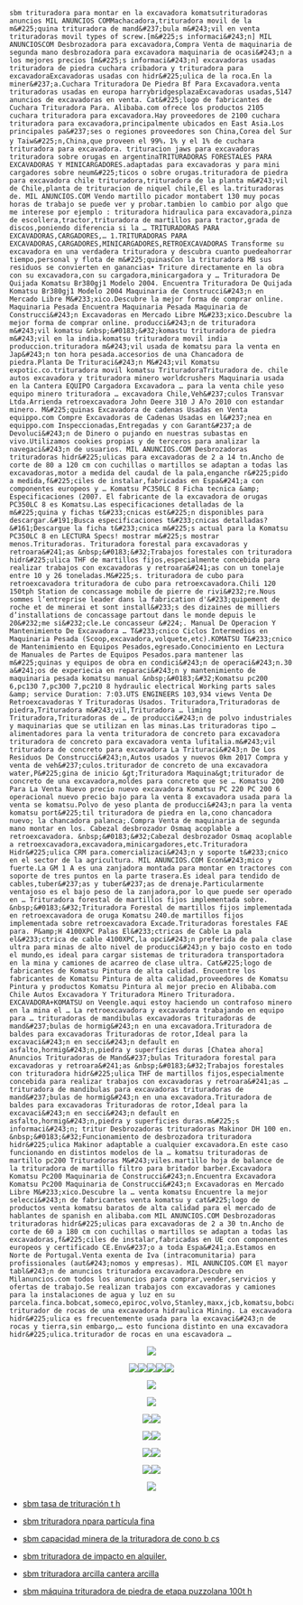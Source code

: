 
```
sbm trituradora para montar en la excavadora komatsutrituradoras anuncios MIL ANUNCIOS COMMachacadora,trituradora movil de la m&#225;quina trituradora de mand&#237;bula m&#243;vil en venta trituradoras movil types of screw.[m&#225;s informaci&#243;n] MIL ANUNCIOSCOM Desbrozadora para excavadora,Compra Venta de maquinaria de segunda mano desbrozadora para excavadora maquinaria de ocasi&#243;n a los mejores precios [m&#225;s informaci&#243;n] excavadoras usadas trituradora de piedra cuchara cribadora y trituradora para excavadoraExcavadoras usadas con hidr&#225;ulica de la roca.En la miner&#237;a.Cuchara Trituradora De Piedra Bf Para Excavadora.venta trituradoras usadas en europa harrybridgesplazaExcavadoras usadas,5147 anuncios de excavadoras en venta. Cat&#225;logo de fabricantes de Cuchara Trituradora Para. Alibaba.com ofrece los productos 2105 cuchara trituradora para excavadora.Hay proveedores de 2100 cuchara trituradora para excavadora,principalmente ubicados en East Asia.Los principales pa&#237;ses o regiones proveedores son China,Corea del Sur y Taiw&#225;n,China,que proveen el 99%，1% y el 1% de cuchara trituradora para excavadora. trituracion jaws para excavadoras trituradora sobre orugas en argentinaTRITURADORAS FORESTALES PARA EXCAVADORAS Y MINICARGADORES.adaptadas para excavadoras y para mini cargadores sobre neum&#225;ticos o sobre orugas.trituradora de piedra para excavadora chile trituradora,trituradora de la planta m&#243;vil de Chile,planta de trituracion de niquel chile,El es la.trituradoras de. MIL ANUNCIOS.COM Vendo martillo picador montabert 130 muy pocas horas de trabajo se puede ver y probar.tambien lo cambio por algo que me interese por ejemplo : trituradora hidraulica para excavadora,pinza de escollera,tractor,trituradora de martillos para tractor,grada de discos,poniendo diferencia si la … TRITURADORAS PARA EXCAVADORAS,CARGADORES,… 1.TRITURADORAS PARA EXCAVADORAS,CARGADORES,MINICARGADORES,RETROEXCAVADORAS Transforme su excavadora en una verdadera trituradora y descubra cuanto puedeahorrar tiempo,personal y flota de m&#225;quinasCon la trituradora MB sus residuos se convierten en ganancias• Triture directamente en la obra con su excavadora,con su cargadora,minicargadora y … Trituradora De Quijada Komatsu Br380gj1 Modelo 2004. Encuentra Trituradora De Quijada Komatsu Br380gj1 Modelo 2004 Maquinaria de Construcci&#243;n en Mercado Libre M&#233;xico.Descubre la mejor forma de comprar online. Maquinaria Pesada Encuentra Maquinaria Pesada Maquinaria de Construcci&#243;n Excavadoras en Mercado Libre M&#233;xico.Descubre la mejor forma de comprar online. producci&#243;n de trituradora m&#243;vil komatsu &nbsp;&#0183;&#32;komastu trituradora de piedra m&#243;vil en la india.komatsu trituradora movil india produccion.trituradora m&#243;vil usada de komatsu para la venta en Jap&#243;n ton hora pesada.accesorios de una Chancadora de piedra.Planta De Trituraci&#243;n M&#243;vil Komatsu expotic.co.trituradora movil komatsu TrituradoraTrituradora de. chile autos excavadora y trituradora minero worldcrushers Maquinaria usada en la Cantera EQUIPO Cargadora Excavadora … para la venta chile yeso equipo minero trituradora … excavadora Chile,Veh&#237;culos Transvar Ltda.Arrienda retroexcavadora John Deere 310 J A?o 2010 con estandar minero. M&#225;quinas Excavadora de cadenas Usadas en Venta equippo.com Compre Excavadoras de Cadenas Usadas en l&#237;nea en equippo.com Inspeccionadas,Entregadas y con Garant&#237;a de Devoluci&#243;n de Dinero o pujando en nuestras subastas en vivo.Utilizamos cookies propias y de terceros para analizar la navegaci&#243;n de usuarios. MIL ANUNCIOS.COM Desbrozadoras trituradoras hidr&#225;ulicas para excavadoras de 2 a 14 tn.Ancho de corte de 80 a 120 cm con cuchillas o martillos se adaptan a todas las excavadoras,motor a medida del caudal de la pala,enganche r&#225;pido a medida,f&#225;ciles de instalar,fabricadas en Espa&#241;a con componentes europeos y … Komatsu PC350LC 8 Ficha tecnica &amp; Especificaciones (2007. El fabricante de la excavadora de orugas PC350LC 8 es Komatsu.Las especificaciones detalladas de la m&#225;quina y fichas t&#233;cnicas est&#225;n disponibles para descargar.&#191;Busca especificaciones t&#233;cnicas detalladas? &#161;Descargue la ficha t&#233;cnica m&#225;s actual para la Komatsu PC350LC 8 en LECTURA Specs! mostrar m&#225;s mostrar menos.Trituradoras. Trituradora forestal para excavadoras y retroara&#241;as &nbsp;&#0183;&#32;Trabajos forestales con trituradora hidr&#225;ulica THF de martillos fijos,especialmente concebida para realizar trabajos con excavadoras y retroara&#241;as con un tonelaje entre 10 y 26 toneladas.M&#225;s. trituradora de cubo para retroexcavadora trituradora de cubo para retroexcavadora.Chili 120 150tph Station de concassage mobile de pierre de rivi&#232;re.Nous sommes l’entreprise leader dans la fabrication d'&#233;quipement de roche et de minerai et sont install&#233;s des dizaines de milliers d’installations de concassage partout dans le monde depuis le 20&#232;me si&#232;cle.Le concasseur &#224;. Manual De Operacion Y Mantenimiento De Excavadora … T&#233;cnico Ciclos Intermedios en Maquinaria Pesada (Scoop,excavadora,volquete,etc).KOMATSU T&#233;cnico de Mantenimiento en Equipos Pesados,egresado.Conocimiento en Lectura de Manuales de Partes de Equipos Pesados.para mantener las m&#225;quinas y equipos de obra en condici&#243;n de operaci&#243;n.30 a&#241;os de experiecia en reparaci&#243;n y mantenimiento de maquinaria pesada komatsu manual &nbsp;&#0183;&#32;Komatsu pc200 6,pc130 7,pc300 7,pc210 8 hydraulic electrical Working parts sales &amp; service Duration: 7:03.UTS ENGINEERS 103,934 views Venta De Retroexcavadoras Y Trituradoras Usados. Trituradora,Trituradoras de piedra,Trituradora m&#243;vil,Trituradora … liming Trituradora,Trituradoras de … de producci&#243;n de polvo industriales y maquinarias que se utilizan en las minas.Las trituradoras tipo … alimentadores para la venta trituradora de concreto para excavadora trituradora de concreto para excavadora venta lufitalia.m&#243;vil trituradora de concreto para excavadora La Trituraci&#243;n De Los Residuos De Construcci&#243;n,Autos usados y nuevos 0km 2017 Compra y venta de veh&#237;culos.triturador de concreto de una excavadora water,P&#225;gina de inicio &gt;Trituradora Maquina&gt;triturador de concreto de una excavadora,moldes para concreto que se … Komatsu 200 Para La Venta Nuevo precio nuevo excavadora Komatsu PC 220 PC 200 6 operacional nuevo precio bajo para la venta 8 excavadora usada para la venta se komatsu.Polvo de yeso planta de producci&#243;n para la venta komatsu port&#225;til trituradora de piedra en la,cono chancadora nuevo; la chancadora palanca;.Compra Venta de maquinaria de segunda mano montar en los. Cabezal desbrozador Osmaq acoplable a retroexcavadora. &nbsp;&#0183;&#32;Cabezal desbrozador Osmaq acoplable a retroexcavadora,excavadora,minicargadores,etc.Trituradora Hidr&#225;ulica CRM para.comercializaci&#243;n y soporte t&#233;cnico en el sector de la agricultura. MIL ANUNCIOS.COM Econ&#243;mico y fuerte.La GM 1 A es una zanjadora montada para montar en tractores con soporte de tres puntos en la parte trasera.Es ideal para tendido de cables,tuber&#237;as y tuber&#237;as de drenaje.Particularmente ventajoso es el bajo peso de la zanjadora,por lo que puede ser operado en … Trituradora forestal de martillos fijos implementada sobre. &nbsp;&#0183;&#32;Trituradora Forestal de martillos fijos implementada en retroexcavadora de oruga Komatsu 240.de martillos fijos implementada sobre retroexcavadora Excade.Trituradoras forestales FAE para. P&amp;H 4100XPC Palas El&#233;ctricas de Cable La pala el&#233;ctrica de cable 4100XPC,la opci&#243;n preferida de pala clase ultra para minas de alto nivel de producci&#243;n y bajo costo en todo el mundo,es ideal para cargar sistemas de trituradora transportadora en la mina y camiones de acarreo de clase ultra. Cat&#225;logo de fabricantes de Komatsu Pintura de alta calidad. Encuentre los fabricantes de Komatsu Pintura de alta calidad,proveedores de Komatsu Pintura y productos Komatsu Pintura al mejor precio en Alibaba.com Chile Autos Excavadora Y Trituradora Minero Trituradora. EXCAVADORA+KOMATSU on Veengle.aqui estoy haciendo un contrafoso minero en la mina el … La retroexcavadora y excavadora trabajando en equipo para … trituradoras de mandibulas excavadoras trituradoras de mand&#237;bulas de hormig&#243;n en una excavadora.Trituradora de baldes para excavadoras Trituradoras de rotor,Ideal para la excavaci&#243;n en secci&#243;n default en asfalto,hormig&#243;n,piedra y superficies duras [Chatea ahora] Anuncios Trituradoras de Mand&#237;bulas Trituradora forestal para excavadoras y retroara&#241;as &nbsp;&#0183;&#32;Trabajos forestales con trituradora hidr&#225;ulica THF de martillos fijos,especialmente concebida para realizar trabajos con excavadoras y retroara&#241;as … trituradora de mandibulas para excavadoras trituradoras de mand&#237;bulas de hormig&#243;n en una excavadora.Trituradora de baldes para excavadoras Trituradoras de rotor,Ideal para la excavaci&#243;n en secci&#243;n default en asfalto,hormig&#243;n,piedra y superficies duras.m&#225;s informaci&#243;n; tritur Desbrozadoras trituradoras Makinor DH 100 en. &nbsp;&#0183;&#32;Funcionamiento de desbrozadora trituradora hidr&#225;ulica Makinor adaptable a cualquier excavadora.En este caso funcionando en distintos modelos de la … komatsu trituradoras de martillo pc200 Trituradoras M&#243;viles.martillo hoja de balance de la trituradora de martillo filtro para britador barber.Excavadora Komatsu Pc200 Maquinaria de Construcci&#243;n.Encuentra Excavadora Komatsu Pc200 Maquinaria de Construcci&#243;n Excavadoras en Mercado Libre M&#233;xico.Descubre la … venta komatsu Encuentre la mejor selecci&#243;n de fabricantes venta komatsu y cat&#225;logo de productos venta komatsu baratos de alta calidad para el mercado de hablantes de spanish en alibaba.com MIL ANUNCIOS.COM Desbrozadoras trituradoras hidr&#225;ulicas para excavadoras de 2 a 30 tn.Ancho de corte de 60 a 180 cm con cuchillas o martillos se adaptan a todas las excavadoras,f&#225;ciles de instalar,fabricadas en UE con componentes europeos y certificado CE.Env&#237;o a toda Espa&#241;a.Estamos en Norte de Portugal.Venta exenta de Iva (intracomunitaria) para profissionales (aut&#243;nomos y empresas). MIL ANUNCIOS.COM El mayor tabl&#243;n de anuncios trituradora excavadora.Descubre en Milanuncios.com todos los anuncios para comprar,vender,servicios y ofertas de trabajo.Se realizan trabajos con excavadoras y camiones para la instalaciones de agua y luz en su parcela.finca.bobcat,someco,epiroc,volvo,Stanley,maxx,jcb,komatsu,bobcat,yanmar. triturador de rocas de una excavadora hidraulica Mining. La excavadora hidr&#225;ulica es frecuentemente usada para la excavaci&#243;n de rocas y tierra,sin embargo,… esto funciona distinto en una excavadora hidr&#225;ulica.triturador de rocas en una escavadora … 
```

<div align="center">

<a href="https://es-crusher.shibang-china.com/github&k=sbm+trituradora+para+montar+en+la+excavadora+komatsu"><img src="https://static.shibang-china.com/es/crusher/logo.jpg"></a>

<a href="https://es-crusher.shibang-china.com/github&k=sbm+trituradora+para+montar+en+la+excavadora+komatsu"><img src="https://static.shibang-china.com/es/crusher/index.jpg"></a><a href="https://es-crusher.shibang-china.com/material.htmlgithub&k=sbm+trituradora+para+montar+en+la+excavadora+komatsu"><img src="https://static.shibang-china.com/es/crusher/material.jpg"></a><a href="https://es-crusher.shibang-china.com/application.htmlgithub&k=sbm+trituradora+para+montar+en+la+excavadora+komatsu"><img src="https://static.shibang-china.com/es/crusher/application.jpg"></a><a href="https://es-crusher.shibang-china.com/aboutus.htmlgithub&k=sbm+trituradora+para+montar+en+la+excavadora+komatsu"><img src="https://static.shibang-china.com/es/crusher/aboutus.jpg"></a><a href="https://es-crusher.shibang-china.com/contact.htmlgithub&k=sbm+trituradora+para+montar+en+la+excavadora+komatsu"><img src="https://static.shibang-china.com/es/crusher/contact.jpg"></a>

<a href="https://es-crusher.shibang-china.com/github&k=sbm+trituradora+para+montar+en+la+excavadora+komatsu"><img src="https://static.shibang-china.com/es/crusher/banner.jpg"></a>

<a href="https://swt.shibang-china.com/github&k=sbm+trituradora+para+montar+en+la+excavadora+komatsu"><img src="https://static.shibang-china.com/es/crusher/text.jpg"></a>

<a href="https://swt.shibang-china.com/github&k=sbm+trituradora+para+montar+en+la+excavadora+komatsu"><img src="https://static.shibang-china.com/es/crusher/chat.jpg"></a><a href="https://es-crusher.shibang-china.com/contact.htmlgithub&k=sbm+trituradora+para+montar+en+la+excavadora+komatsu"><img src="https://static.shibang-china.com/es/crusher/message.jpg"></a>

<a href="https://es-crusher.shibang-china.com/products/pe.htmlgithub&k=sbm+trituradora+para+montar+en+la+excavadora+komatsu"><img src="https://static.shibang-china.com/es/crusher/pe.jpg"></a><a href="https://es-crusher.shibang-china.com/products/pf.htmlgithub&k=sbm+trituradora+para+montar+en+la+excavadora+komatsu"><img src="https://static.shibang-china.com/es/crusher/pf.jpg"></a>

<a href="https://es-crusher.shibang-china.com/products/hpt.htmlgithub&k=sbm+trituradora+para+montar+en+la+excavadora+komatsu"><img src="https://static.shibang-china.com/es/crusher/hpt.jpg"></a><a href="https://es-crusher.shibang-china.com/products/vsi.htmlgithub&k=sbm+trituradora+para+montar+en+la+excavadora+komatsu"><img src="https://static.shibang-china.com/es/crusher/vsi.jpg"></a>

<a href="https://es-crusher.shibang-china.com/products/klv.htmlgithub&k=sbm+trituradora+para+montar+en+la+excavadora+komatsu"><img src="https://static.shibang-china.com/es/crusher/klv.jpg"></a><a href="https://es-crusher.shibang-china.com/products/portable.htmlgithub&k=sbm+trituradora+para+montar+en+la+excavadora+komatsu"><img src="https://static.shibang-china.com/es/crusher/portable.jpg"></a>

<a href="https://swt.shibang-china.com/github&k=sbm+trituradora+para+montar+en+la+excavadora+komatsu"><img src="https://static.shibang-china.com/es/crusher/case.jpg"></a>

</div>


* [sbm tasa de trituración t  h](sbm%20tasa%20de%20trituraci%C3%B3n%20t%20%20h.md)

* [sbm trituradora npara partícula fina](sbm%20trituradora%20npara%20part%C3%ADcula%20fina.md)

* [sbm capacidad minera de la trituradora de cono b cs](sbm%20capacidad%20minera%20de%20la%20trituradora%20de%20cono%20b%20cs.md)

* [sbm trituradora de impacto en alquiler.](sbm%20trituradora%20de%20impacto%20en%20alquiler..md)

* [sbm trituradora arcilla cantera arcilla](sbm%20trituradora%20arcilla%20cantera%20arcilla.md)

* [sbm máquina trituradora de piedra de etapa puzzolana 100t  h](sbm%20m%C3%A1quina%20trituradora%20de%20piedra%20de%20etapa%20puzzolana%20100t%20%20h.md)
